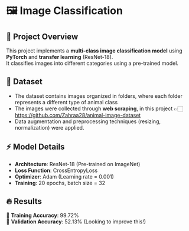 # 🖼️ Image Classification

## 📌 Project Overview
This project implements a **multi-class image classification model** using **PyTorch** and **transfer learning** (ResNet-18).  
It classifies images into different categories using a pre-trained model.

## 📂 Dataset
- The dataset contains images organized in folders, where each folder represents a different type of animal class
- The images were collected through **web scraping**, in this project 👉🏻 https://github.com/Zahraa28/animal-image-dataset 
- Data augmentation and preprocessing techniques (resizing, normalization) were applied.

## ⚡ Model Details
- **Architecture**: ResNet-18 (Pre-trained on ImageNet)
- **Loss Function**: CrossEntropyLoss
- **Optimizer**: Adam (Learning rate = 0.001)
- **Training**: 20 epochs, batch size = 32

## 🔥 Results  
🔹 **Training Accuracy**: 99.72%  
🔹 **Validation Accuracy**: 52.13%  (Looking to improve this!)  
